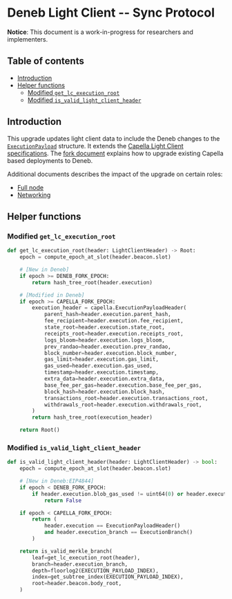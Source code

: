 # Deneb Light Client -- Sync Protocol

**Notice**: This document is a work-in-progress for researchers and implementers.

## Table of contents

<!-- TOC -->
<!-- START doctoc generated TOC please keep comment here to allow auto update -->
<!-- DON'T EDIT THIS SECTION, INSTEAD RE-RUN doctoc TO UPDATE -->

- [Introduction](#introduction)
- [Helper functions](#helper-functions)
  - [Modified `get_lc_execution_root`](#modified-get_lc_execution_root)
  - [Modified `is_valid_light_client_header`](#modified-is_valid_light_client_header)

<!-- END doctoc generated TOC please keep comment here to allow auto update -->
<!-- /TOC -->

## Introduction

This upgrade updates light client data to include the Deneb changes to the [`ExecutionPayload`](../beacon-chain.md) structure. It extends the [Capella Light Client specifications](../../capella/light-client/sync-protocol.md). The [fork document](./fork.md) explains how to upgrade existing Capella based deployments to Deneb.

Additional documents describes the impact of the upgrade on certain roles:
- [Full node](./full-node.md)
- [Networking](./p2p-interface.md)

## Helper functions

### Modified `get_lc_execution_root`

```python
def get_lc_execution_root(header: LightClientHeader) -> Root:
    epoch = compute_epoch_at_slot(header.beacon.slot)

    # [New in Deneb]
    if epoch >= DENEB_FORK_EPOCH:
        return hash_tree_root(header.execution)

    # [Modified in Deneb]
    if epoch >= CAPELLA_FORK_EPOCH:
        execution_header = capella.ExecutionPayloadHeader(
            parent_hash=header.execution.parent_hash,
            fee_recipient=header.execution.fee_recipient,
            state_root=header.execution.state_root,
            receipts_root=header.execution.receipts_root,
            logs_bloom=header.execution.logs_bloom,
            prev_randao=header.execution.prev_randao,
            block_number=header.execution.block_number,
            gas_limit=header.execution.gas_limit,
            gas_used=header.execution.gas_used,
            timestamp=header.execution.timestamp,
            extra_data=header.execution.extra_data,
            base_fee_per_gas=header.execution.base_fee_per_gas,
            block_hash=header.execution.block_hash,
            transactions_root=header.execution.transactions_root,
            withdrawals_root=header.execution.withdrawals_root,
        )
        return hash_tree_root(execution_header)

    return Root()
```

### Modified `is_valid_light_client_header`

```python
def is_valid_light_client_header(header: LightClientHeader) -> bool:
    epoch = compute_epoch_at_slot(header.beacon.slot)

    # [New in Deneb:EIP4844]
    if epoch < DENEB_FORK_EPOCH:
        if header.execution.blob_gas_used != uint64(0) or header.execution.excess_blob_gas != uint64(0):
            return False

    if epoch < CAPELLA_FORK_EPOCH:
        return (
            header.execution == ExecutionPayloadHeader()
            and header.execution_branch == ExecutionBranch()
        )

    return is_valid_merkle_branch(
        leaf=get_lc_execution_root(header),
        branch=header.execution_branch,
        depth=floorlog2(EXECUTION_PAYLOAD_INDEX),
        index=get_subtree_index(EXECUTION_PAYLOAD_INDEX),
        root=header.beacon.body_root,
    )
```
